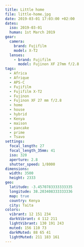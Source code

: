 ```yaml
---
title: Little home
file: little-home.jpg
date: 2019-03-01 17:03:00 +02:00
dates:
  iso: 2019-03-01
  human: 1st March 2019
gear:
  camera:
    brand: Fujifilm
    model: X-T2
  lenses:
    - brand: Fujifilm
      model: Fujinon XF 27mm f/2.8
tags:
  - Africa
  - Afrique
  - APS-C
  - Fujifilm
  - Fujifilm X-T2
  - Fujinon
  - Fujinon XF 27 mm f/2.8
  - home
  - house
  - hybrid
  - Kenya
  - maison
  - pancake
  - prime
  - Tsavo
settings:
  focal_length: 27
  focal_length_35mm: 41
  iso: 320
  aperture: 2.8
  shutter_speed: 1/8000
dimensions:
  width: 3500
  height: 2333
geo:
  latitude: -3.4570783333333335
  longitude: 38.203408333333336
  map: true
  country: Kenya
  city: Taita
colors:
  vibrant: 12 151 234
  darkVibrant: 4 112 211
  lightVibrant: 130 191 243
  muted: 156 110 73
  darkMuted: 88 65 41
  lightMuted: 211 183 161
---
```



